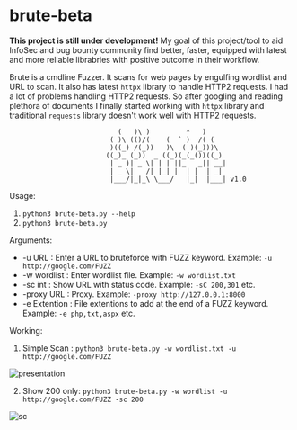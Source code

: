 # brute-beta
**This project is still under development!** My goal of this project/tool to aid InfoSec and bug bounty community find better, faster, equipped with latest and more reliable librabries with positive outcome in their workflow.

Brute is a cmdline Fuzzer. It scans for web pages by engulfing wordlist and URL to scan. It also has latest `httpx` library to handle HTTP2 requests. I had a lot of problems handling HTTP2 requests. So after googling and reading plethora of documents I finally started working with `httpx` library and traditional `requests` library doesn't work well with HTTP2 requests.

                                 
                               (   )\ )         *   )      
                             ( )\ (()/(    (  ` )  /( (    
                             )((_) /(_))   )\  ( )(_)))\   
                            ((_)_ (_))  _ ((_)(_(_())((_)  
                             | _ )| _ \| | | ||_   _|| __| 
                             | _ \|   /| |_| |  | |  | _|  
                             |___/|_|_\ \___/   |_|  |___| v1.0



Usage:
1. `python3 brute-beta.py --help`
2. `python3 brute-beta.py`

Arguments:
* -u URL        : Enter a URL to bruteforce with FUZZ keyword. Example: `-u http://google.com/FUZZ`
* -w wordlist   : Enter wordlist file. Example: `-w wordlist.txt`
* -sc int       : Show URL with status code. Example: `-sC 200,301` etc.
* -proxy URL    : Proxy. Example: `-proxy http://127.0.0.1:8000`
* -e Extention  : File extentions to add at the end of a FUZZ keyword. Example: `-e php,txt,aspx` etc.

Working:
1. Simple Scan : `python3 brute-beta.py -w wordlist.txt -u http://google.com/FUZZ`

![presentation](https://user-images.githubusercontent.com/62895723/136960233-77babed9-4625-4227-8770-e56c5c4e01f2.png)


2. Show 200 only: `python3 brute-beta.py -w wordlist -u http://google.com/FUZZ -sc 200`
 
![sc](https://user-images.githubusercontent.com/62895723/136962200-26b71fa8-438d-4e72-81a5-cbbf96ea4f5c.png)
